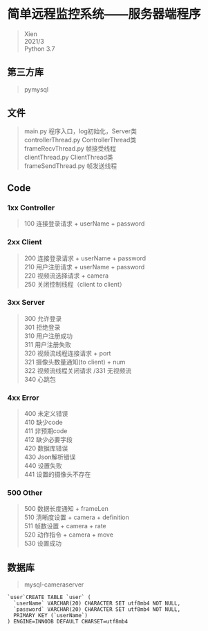 # 简单远程监控系统——服务器端程序  
>Xien  
>2021/3  
>Python 3.7  

## 第三方库  
>pymysql  

## 文件  
>main.py 程序入口，log初始化，Server类  
>controllerThread.py ControllerThread类  
>frameRecvThread.py 帧接受线程  
>clientThread.py ClientThread类  
>frameSendThread.py 帧发送线程  

## Code   
### 1xx  Controller
>100 连接登录请求 + userName + password  

### 2xx  Client
>200 连接登录请求 + userName + password  
>210 用户注册请求 + userName + password  
>220 视频流选择请求 + camera  
>250 关闭控制线程（client to client）  

### 3xx  Server
>300 允许登录  
>301 拒绝登录  
>310 用户注册成功  
>311 用户注册失败  
>320 视频流线程连接请求 + port  
>321 摄像头数量通知(to client) + num  
>322 视频流线程关闭请求
>/331 无视频流  
>340 心跳包

### 4xx  Error
>400 未定义错误  
>410 缺少code  
>411 非预期code  
>412 缺少必要字段  
>420 数据库错误  
>430 Json解析错误  
>440 设置失败  
>441 设置的摄像头不存在  

### 500  Other
>500 数据长度通知 + frameLen  
>510 清晰度设置 + camera + definition  
>511 帧数设置 + camera + rate  
>520 动作指令 + camera + move  
>530 设置成功   

## 数据库  
>mysql-cameraserver  
```
`user`CREATE TABLE `user` (
  `userName` VARCHAR(20) CHARACTER SET utf8mb4 NOT NULL,
  `password` VARCHAR(20) CHARACTER SET utf8mb4 NOT NULL,
  PRIMARY KEY (`userName`)
) ENGINE=INNODB DEFAULT CHARSET=utf8mb4
```